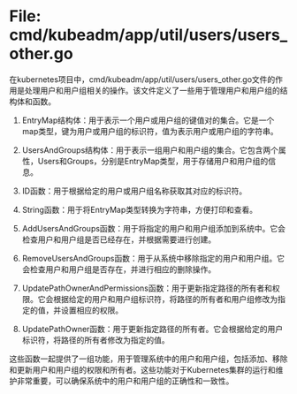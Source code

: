 # File: cmd/kubeadm/app/util/users/users_other.go

在kubernetes项目中，cmd/kubeadm/app/util/users/users_other.go文件的作用是处理用户和用户组相关的操作。该文件定义了一些用于管理用户和用户组的结构体和函数。

1. EntryMap结构体：用于表示一个用户或用户组的键值对的集合。它是一个map类型，键为用户或用户组的标识符，值为表示用户或用户组的字符串。

2. UsersAndGroups结构体：用于表示一组用户和用户组的集合。它包含两个属性，Users和Groups，分别是EntryMap类型，用于存储用户和用户组的信息。

3. ID函数：用于根据给定的用户或用户组名称获取其对应的标识符。

4. String函数：用于将EntryMap类型转换为字符串，方便打印和查看。

5. AddUsersAndGroups函数：用于将指定的用户和用户组添加到系统中。它会检查用户和用户组是否已经存在，并根据需要进行创建。

6. RemoveUsersAndGroups函数：用于从系统中移除指定的用户和用户组。它会检查用户和用户组是否存在，并进行相应的删除操作。

7. UpdatePathOwnerAndPermissions函数：用于更新指定路径的所有者和权限。它会根据给定的用户和用户组标识符，将路径的所有者和用户组修改为指定的值，并设置相应的权限。

8. UpdatePathOwner函数：用于更新指定路径的所有者。它会根据给定的用户标识符，将路径的所有者修改为指定的值。

这些函数一起提供了一组功能，用于管理系统中的用户和用户组，包括添加、移除和更新用户和用户组的权限和所有者。这些功能对于Kubernetes集群的运行和维护非常重要，可以确保系统中的用户和用户组的正确性和一致性。

